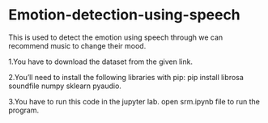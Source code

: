 # Emotion-detection-using-speech
This is used to detect the emotion using speech through we can recommend music to change their mood.

1.You have to download the dataset from the given link.

2.You’ll need to install the following libraries with pip:
  pip install librosa soundfile numpy sklearn pyaudio.
  
3.You have to run this code in the jupyter lab.
  open srm.ipynb file to run the program.
